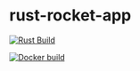 # rust-rocket-app

[![Rust Build](https://github.com/emlyons/rust-rocket-app/actions/workflows/rust.yml/badge.svg)](https://github.com/emlyons/rust-rocket-app/actions/workflows/rust.yml)

[![Docker build](DockerHub)](https://hub.docker.com/r/emlyons/rust-rocket-app)
